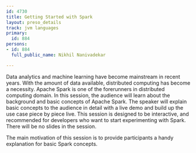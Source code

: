 ```yaml
---
id: 4730
title: Getting Started with Spark
layout: preso_details
track: jvm languages
primary:
  id: 884
persons:
- id: 884
  full_public_name: Nikhil Nanivadekar

---
```

Data analytics and machine learning have become mainstream in recent years. With the amount of data available, distributed computing has become a necessity. Apache Spark is one of the forerunners in distributed computing domain.
In this session, the audience will learn about the background and basic concepts of Apache Spark. The speaker will explain basic concepts to the audience in detail with a live demo and build up the use case piece by piece live. 
This session is designed to be interactive, and recommended for developers who want to start experimenting with Spark. There will be no slides in the session.

The main motivation of this session is to provide participants a handy explanation for basic Spark concepts.